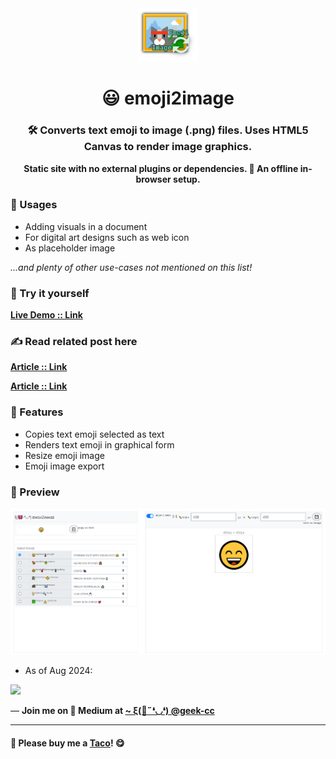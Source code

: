 <div align="center">
  <img src="https://github.com/incubated-geek-cc/emoji2image/raw/main/img/logo.png" width="96" alt="logo">

  # 😃 emoji2image

  ### 🛠️ Converts text emoji to image (.png) files. Uses HTML5 Canvas to render image graphics.

**Static site with no external plugins or dependencies. 🔌 An offline in-browser setup.**

<div align="left">

### 🎨 Usages

</div>
<div align="left">
<ul>
	<li>Adding visuals in a document</li>
	<li>For digital art designs such as web icon</li>
	<li>As placeholder image</li>
</ul>
<i>...and plenty of other use-cases not mentioned on this list!</i>

### 🌟 Try it yourself
[**Live Demo :: Link**](https://incubated-geek-cc.github.io/emoji2image)

### ✍ Read related post here
[**Article :: Link**](https://geek-cc.medium.com/convert-font-emojis-to-image-files-with-custom-dimensions-using-vanilla-javascript-d276703567b6)

[**Article :: Link**](https://geek-cc.medium.com/export-font-emoji-as-image-with-custom-os-design-using-css-and-client-side-javascript-78fe4b32d9ce)

### 📌 Features

</div>
<div align="left">
	<ul>
		<li>Copies text emoji selected as text</li>
		<li>Renders text emoji in graphical form</li>
		<li>Resize emoji image</li>
		<li>Emoji image export</li>
	</ul>
</div>
</div>

### 👀 Preview
<img src='https://github.com/incubated-geek-cc/emoji2image/raw/main/img/preview.png' width="800px" />

* As of Aug 2024:
<img src='https://miro.medium.com/v2/resize:fit:640/format:webp/1*VYKRvLXEideq6Iv8jGlaHA.gif' width="800px" />

<p>— <b>Join me on 📝 <b>Medium</b> at <a href='https://medium.com/@geek-cc' target='_blank'>~ ξ(🎀˶❛◡❛) @geek-cc</a></b></p>

---

#### 🌮 Please buy me a <a href='https://www.buymeacoffee.com/geekcc' target='_blank'>Taco</a>! 😋